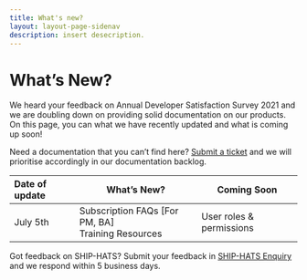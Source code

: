 ```yaml
---
title: What's new?
layout: layout-page-sidenav
description: insert desecription.
---
```


# What’s New? 
We heard your feedback on Annual Developer Satisfaction Survey 2021 and we are doubling down on providing solid documentation on our products. On this page, you can what we have recently updated and what is coming up soon! 

Need a documentation that you can’t find here? [Submit a ticket](https://www.developer.tech.gov.sg/singapore-government-tech-stack/toolchain/ship-hats-enquiries) and we will prioritise accordingly in our documentation backlog.  
 
| Date of update |                                         What’s New?                                       |           Coming Soon          |
| :------------- | ----------------------------------------------------------------------------------------- | ------------------------------ |
| July 5th       | Subscription FAQs [For PM, BA]<br /> Training Resources | User roles & permissions |
                
 
Got feedback on SHIP-HATS? Submit your feedback in [SHIP-HATS Enquiry](./ship-hats-enquiries) and we respond within 5 business days. 
 

